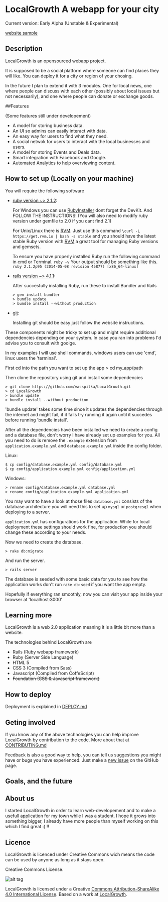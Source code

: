 # LocalGrowth A webapp for your city


Current version: Early Alpha (Unstable & Experimental) 

[website sample][lamiatodo]

## Description

LocalGrowth is an opensourced webapp project.


It is supposed to be a social platform where someone can find places they will like.
You can deploy it for a city or region of your chosing.


In the future I plan to extend it with 3 modules. One for local news,
one where people can discuss with each other (possibly about local issues but not necessarily), and one where people can donate or exchange goods.



##Features

(Some features still under developement)

  * A model for storing business data.
  * An UI so admins can easily interact with data.
  * An easy way for users to find what they need.
  * A social netwok for users to interact with the local businesses and users.
  * A model for storing Events and Deals data.
  * Smart integration with Facebook and Google.
  * Automated Analytics to help overviewing content.


## How to set up (Locally on your machine)

You will require the following software

* [ruby version ~> 2.1.2][ruby]:

  For Windows you can use [RubyInstaller][RubyInstaller] dont forget the DevKit. And FOLLOW THE INSTRUCTIONS! (You will also need to modify ruby version under gemfile to 2.0 if you cant find 2.1)
  
  For Unix/Linux there is [RVM][rvm]. Just use this command `\curl -L https://get.rvm.io | bash -s stable` 
  and you should have the latest stable Ruby version with [RVM][rvm] a great tool for managing Ruby versions and gemsets.


  To ensure you have properly installed Ruby run the following command in cmd or Terminal.
  `ruby -v`
  Your output should be something like this.
  `ruby 2.1.2p95 (2014-05-08 revision 45877) [x86_64-linux]`

* [rails version ~> 4.1.1][rails]:

  After succesfully installing Ruby, run these to install Bundler and Rails

      > gem install bundler
      > bundle update
      > bundle install --without production


* [git][git]:
  
  Installing git should be easy just follow the website instructions.



These components might be tricky to set up and might require additional dependencies depending on your system. In case you ran into problems I'd advise you to consult with goolge.

In my examples I will use shell commands, windows users can use 'cmd', linux users the 'terminal'.

First cd into the path you want to set up the app
    > cd my_app/path

Then clone the repository using git and install some dependencies

    > git clone https://github.com/vasspilka/LocalGrowth.git
    > cd LocalGrowth
    > bundle update
    > bundle install --without production

'bundle update' takes some time since it updates the dependencies through the internet and might fail, if it fails try running it again until it succedes before running 'bundle install'.


After all the dependencies have been installed we need to create a config and a database file,
don't worry I have already set up examples for you. All you need to do is remove the 
`.example` extension from `application.example.yml` and `database.example.yml` inside the config folder.

Linux:

    $ cp config/database.example.yml config/database.yml
    $ cp config/application.example.yml config/application.yml 

Windows:

    > rename config/database.example.yml database.yml
    > rename config/application.example.yml application.yml


You may want to have a look at those files `database.yml` consists of the database architecture
you will need this to set up `mysql` or `postgresql` when deploying to a server.

`application.yml` has configurations for the application. While for local deployment these settings should work fine, for production you should change these according to your needs.

Now we need to create the database.

    > rake db:migrate

And run the server.

    > rails server

The database is seeded with some basic data for you to see how the application works don't run `rake db:seed` if you want the app empty.

Hopefully if everything ran smoothly, now you can visit your app inside your browser at 'localhost:3000'


## Learning more

  LocalGrowth is a web 2.0 application meaning it is a little bit more than a website.

  The technologies behind LocalGrowth are

  * Rails (Ruby webapp framework)
  * Ruby (Server Side Language)
  * HTML 5 
  * CSS 3 (Compiled from Sass)
  * Javascript (Compiled from CoffeScript)
  * ~~Foundation (CSS & Javascript framework)~~

## How to deploy

  Deployment is explained in [DEPLOY.md][6]


## Geting involved
  
  If you know any of the above technologies you can help improve LocalGrowth
  by contribution to the code.
  More about that at [CONTRIBUTING.md][5] 


  Feedback is also a good way to help, you can tell us suggestions you might have or 
  bugs you have experienced. Just make a [new issue][issue] on the GitHub page.


## Goals, and the future


## About us

  I started LocalGrowth in order to learn web-developement and to make a usefull application for my town while I was a student. I hope it grows into something bigger, I already have more people than myself working on this which I find great :) !! 

## Licence
  
  LocalGrowth is licenced under Creative Commons wich means the code can be used by anyone as long as it stays open.


  
  
  Creative Commons License. 
  
  ![alt tag](http://i.creativecommons.org/l/by-sa/4.0/88x31.png)
  
  LocalGrowth is licensed under a Creative [Commons Attribution-ShareAlike 4.0 International License][cc].
  Based on a work at [LocalGrowth][LG].



[ruby]: https://www.ruby-lang.org/en/
[rails]: http://rubyonrails.org/
[git]: http://git-scm.com/
[rvm]: https://rvm.io/
[lamiatodo]: http://lamiatodo.gr/
[RubyInstaller]: http://rubyinstaller.org/downloads/
[5]: https://github.com/vasspilka/LocalGrowth/blob/master/CONTRIBUTING.md
[6]: https://github.com/vasspilka/LocalGrowth/blob/master/DEPLOY.md
[issue]: https://github.com/vasspilka/LocalGrowth/issues/new
[cc]: http://creativecommons.org/licenses/by-sa/4.0/
[LG]: https://github.com/vasspilka/LocalGrowth
